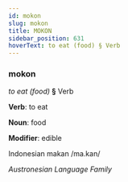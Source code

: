 ```yaml
---
id: mokon
slug: mokon
title: MOKON
sidebar_position: 631
hoverText: to eat (food) § Verb
---
```


### mokon

*to eat (food)* **§** Verb

**Verb**: to eat

**Noun**: food

**Modifier**: edible

Indonesian makan /ma.kan/

*Austronesian Language Family*